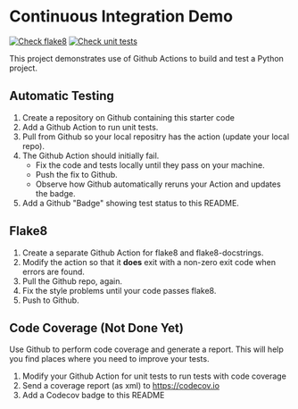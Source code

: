 Continuous Integration Demo
===========================
[![Check flake8](https://github.com/NapatrSaengthongsakullert/ci-demo/actions/workflows/flake8checking.yml/badge.svg)](https://github.com/NapatrSaengthongsakullert/ci-demo/actions/workflows/flake8checking.yml)
[![Check unit tests](https://github.com/NapatrSaengthongsakullert/ci-demo/actions/workflows/unittests.yml/badge.svg)](https://github.com/NapatrSaengthongsakullert/ci-demo/actions/workflows/unittests.yml)

This project demonstrates use of Github Actions to build and test a Python project.  

## Automatic Testing

1. Create a repository on Github containing this starter code
2. Add a Github Action to run unit tests.
3. Pull from Github so your local repositry has the action (update your local repo).
4. The Github Action should initially fail.
   - Fix the code and tests locally until they pass on your machine.
   - Push the fix to Github.
   - Observe how Github automatically reruns your Action and updates the badge.
5. Add a Github "Badge" showing test status to this README.


## Flake8

1. Create a separate Github Action for flake8 and flake8-docstrings.
2. Modify the action so that it **does** exit with a non-zero exit code when errors are found.
3. Pull the Github repo, again.
4. Fix the style problems until your code passes flake8.
5. Push to Github.

## Code Coverage (Not Done Yet)

Use Github to perform code coverage and generate a report.
This will help you find places where you need to improve your tests.

1. Modify your Github Action for unit tests to run tests with code coverage
2. Send a coverage report (as xml) to <https://codecov.io>
3. Add a Codecov badge to this README



